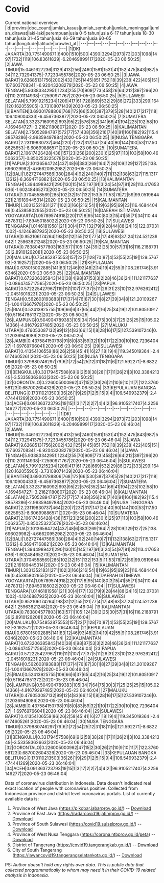 # Covid
Current national overview:
|id|provinsi|doc_count|jumlah_kasus|jumlah_sembuh|jumlah_meninggal|jumlah_dirawat|laki-laki|perempuan|usia 0-5 tahun|usia 6-17 tahun|usia 18-30 tahun|usia 31-45 tahun|usia 46-59 tahun|usia 60-65 tahun|longitude|latitude|crawled_at|
|---|---|---|---|---|---|---|---|---|---|---|---|---|---|---|---|---|---|---|
|1|DKI JAKARTA|30.7751490671|6400|1510|500|4390|3294|2973|73|203|1098|1497|1732|1119|106.83611829|-6.20469899117|2020-05-23 06:50:25|
|2|JAWA TIMUR|15.0461627236|3129|413|256|2460|1581|1531|41|152|475|843|987|534|112.732941375|-7.7233455786|2020-05-23 06:50:25|
|3|JAWA BARAT|9.62685131756|2002|432|125|1445|851|752|18|39|238|422|405|151|107.603708341|-6.92043208279|2020-05-23 06:50:25|
|4|JAWA TENGAH|5.93383342951|1234|255|70|909|773|458|26|64|212|397|296|200|110.201114938|-7.2590971767|2020-05-23 06:50:25|
|5|SULAWESI SELATAN|5.79919215234|1206|417|61|728|669|532|29|86|272|333|299|164|120.162055905|-3.73108071439|2020-05-23 06:50:25|
|6|BANTEN|3.69301788806|768|172|66|530|387|379|5|28|140|217|217|118|106.109004333|-6.4567363877|2020-05-23 06:50:25|
|7|SUMATERA SELATAN|3.33237160992|693|95|22|576|352|341|66|41|194|225|102|58|104.169464727|-3.21621180807|2020-05-23 06:50:25|
|8|KALIMANTAN SELATAN|2.75052894787|572|77|57|438|356|216|7|40|91|160|182|92|115.438578286|-2.99359497884|2020-05-23 06:50:25|
|9|NUSA TENGGARA BARAT|2.23119830737|464|220|7|237|317|147|24|40|90|144|100|53|117.508625653|-8.60699886571|2020-05-23 06:50:25|
|10|SUMATERA BARAT|2.10617426428|438|157|23|258|200|230|6|25|97|113|103|58|100.465062357|-0.850253225078|2020-05-23 06:50:25|
|11|PAPUA|2.10136564724|437|48|6|383|269|164|7|28|109|129|127|25|138.696029982|-4.66620952982|2020-05-23 06:50:25|
|12|BALI|1.82727447586|380|284|4|92|240|140|7|11|132|138|63|27|115.131713612|-8.36947168821|2020-05-23 06:50:25|
|13|KALIMANTAN TENGAH|1.3944989421|290|130|15|145|197|91|3|24|54|97|81|28|113.417653636|-1.60248465273|2020-05-23 06:50:25|
|14|SUMATERA UTARA|1.3704558569|285|102|32|151|132|153|5|11|53|78|72|59|99.0519644221|2.19189445314|2020-05-23 06:50:25|
|15|KALIMANTAN TIMUR|1.30313521831|271|102|3|166|216|54|1|19|63|95|69|23|116.468440466|0.45385802955|2020-05-23 06:50:25|
|16|DAERAH ISTIMEWA YOGYAKARTA|1.05789574918|220|117|8|95|140|80|3|15|41|55|71|34|110.444878312|-7.89450185022|2020-05-23 06:50:25|
|17|SULAWESI TENGGARA|1.01461819581|211|30|4|177|132|79|9|28|44|88|24|16|122.070311002|-4.1246887935|2020-05-23 06:50:25|
|18|SULAWESI UTARA|0.952106174264|198|31|12|155|121|77|4|17|48|63|37|24|124.521239642|1.25963821248|2020-05-23 06:50:25|
|19|KALIMANTAN UTARA|0.783804577803|163|57|1|105|124|39|2|25|30|57|31|16|116.218879139|2.89101262081|2020-05-23 06:50:25|
|20|MALUKU|0.754952875553|157|22|7|128|70|87|4|53|55|25|19||129.576792|-3.192572|2020-05-23 06:50:25|
|21|KEPULAUAN RIAU|0.678015002885|141|83|12|46|93|48|2|14|19|42|55|9|108.261746|3.916346|2020-05-23 06:50:25|
|22|KALIMANTAN BARAT|0.673206385843|140|38|4|98|87|53|3|2|28|46|36|24|111.121177637|-0.0864745717565|2020-05-23 06:50:25|
|23|PAPUA BARAT|0.572225427967|119|11|1|107|77|37|5|11|26|31|23|10|132.976262412|-2.04516018231|2020-05-23 06:50:25|
|24|SULAWESI TENGAH|0.562608193883|117|37|4|76|87|30|1|8|27|39|34|8|121.201092675|-1.00413667978|2020-05-23 06:50:25|
|25|RIAU|0.52413925755|109|66|6|37|65|44|2|16|25|34|19|12|101.805109179|0.511647851372|2020-05-23 06:50:25|
|26|LAMPUNG|0.504904789383|105|34|7|64|75|30|3|7|25|25|25|15|105.0214366|-4.91679297485|2020-05-23 06:50:25|
|27|MALUKU UTARA|0.476053087132|99|12|4|83|66|15|1|8|28|16|17|5|127.539107246|0.212036949086|2020-05-23 06:50:25|
|28|JAMBI|0.437584150798|91|8|0|83|59|32|1|10|17|22|30|10|102.723640427|-1.69769766041|2020-05-23 06:50:25|
|29|SULAWESI BARAT|0.41354106559|86|26|2|58|45|41|16|27|18|19|4||119.345019364|-2.46174605261|2020-05-23 06:50:25|
|30|NUSA TENGGARA TIMUR|0.379880746297|79|6|1|72|54|25|12|31|18|11|6||121.592271|-8.682205|2020-05-23 06:50:25|
|31|BENGKULU|0.33179457588|69|9|2|58|38|28|1|7|11|26|21|3|102.338421349|-3.53358362663|2020-05-23 06:50:25|
|32|GORONTALO|0.226005000962|47|15|2|30|26|21|10|9|10|11|7||122.376058123|0.687002604326|2020-05-23 06:50:25|
|33|KEPULAUAN BANGKA BELITUNG|0.173110213503|36|26|1|9|29|7|2|5|15|9|4||106.549932379|-2.4474441269|2020-05-23 06:50:25|
|34|ACEH|0.091363723793|19|15|1|3|17|2|2|7|4|4|2||96.9105217407|4.2256146277|2020-05-23 06:50:25|
|---|---|---|---|---|---|---|---|---|---|---|---|---|---|---|---|---|---|---|
|1|DKI JAKARTA|30.7751490671|6400|1510|500|4390|3294|2973|73|203|1098|1497|1732|1119|106.83611829|-6.20469899117|2020-05-23 06:46:04|
|2|JAWA TIMUR|15.0461627236|3129|413|256|2460|1581|1531|41|152|475|843|987|534|112.732941375|-7.7233455786|2020-05-23 06:46:04|
|3|JAWA BARAT|9.62685131756|2002|432|125|1445|851|752|18|39|238|422|405|151|107.603708341|-6.92043208279|2020-05-23 06:46:04|
|4|JAWA TENGAH|5.93383342951|1234|255|70|909|773|458|26|64|212|397|296|200|110.201114938|-7.2590971767|2020-05-23 06:46:04|
|5|SULAWESI SELATAN|5.79919215234|1206|417|61|728|669|532|29|86|272|333|299|164|120.162055905|-3.73108071439|2020-05-23 06:46:04|
|6|BANTEN|3.69301788806|768|172|66|530|387|379|5|28|140|217|217|118|106.109004333|-6.4567363877|2020-05-23 06:46:04|
|7|SUMATERA SELATAN|3.33237160992|693|95|22|576|352|341|66|41|194|225|102|58|104.169464727|-3.21621180807|2020-05-23 06:46:04|
|8|KALIMANTAN SELATAN|2.75052894787|572|77|57|438|356|216|7|40|91|160|182|92|115.438578286|-2.99359497884|2020-05-23 06:46:04|
|9|NUSA TENGGARA BARAT|2.23119830737|464|220|7|237|317|147|24|40|90|144|100|53|117.508625653|-8.60699886571|2020-05-23 06:46:04|
|10|SUMATERA BARAT|2.10617426428|438|157|23|258|200|230|6|25|97|113|103|58|100.465062357|-0.850253225078|2020-05-23 06:46:04|
|11|PAPUA|2.10136564724|437|48|6|383|269|164|7|28|109|129|127|25|138.696029982|-4.66620952982|2020-05-23 06:46:04|
|12|BALI|1.82727447586|380|284|4|92|240|140|7|11|132|138|63|27|115.131713612|-8.36947168821|2020-05-23 06:46:04|
|13|KALIMANTAN TENGAH|1.3944989421|290|130|15|145|197|91|3|24|54|97|81|28|113.417653636|-1.60248465273|2020-05-23 06:46:04|
|14|SUMATERA UTARA|1.3704558569|285|102|32|151|132|153|5|11|53|78|72|59|99.0519644221|2.19189445314|2020-05-23 06:46:04|
|15|KALIMANTAN TIMUR|1.30313521831|271|102|3|166|216|54|1|19|63|95|69|23|116.468440466|0.45385802955|2020-05-23 06:46:04|
|16|DAERAH ISTIMEWA YOGYAKARTA|1.05789574918|220|117|8|95|140|80|3|15|41|55|71|34|110.444878312|-7.89450185022|2020-05-23 06:46:04|
|17|SULAWESI TENGGARA|1.01461819581|211|30|4|177|132|79|9|28|44|88|24|16|122.070311002|-4.1246887935|2020-05-23 06:46:04|
|18|SULAWESI UTARA|0.952106174264|198|31|12|155|121|77|4|17|48|63|37|24|124.521239642|1.25963821248|2020-05-23 06:46:04|
|19|KALIMANTAN UTARA|0.783804577803|163|57|1|105|124|39|2|25|30|57|31|16|116.218879139|2.89101262081|2020-05-23 06:46:04|
|20|MALUKU|0.754952875553|157|22|7|128|70|87|4|53|55|25|19||129.576792|-3.192572|2020-05-23 06:46:04|
|21|KEPULAUAN RIAU|0.678015002885|141|83|12|46|93|48|2|14|19|42|55|9|108.261746|3.916346|2020-05-23 06:46:04|
|22|KALIMANTAN BARAT|0.673206385843|140|38|4|98|87|53|3|2|28|46|36|24|111.121177637|-0.0864745717565|2020-05-23 06:46:04|
|23|PAPUA BARAT|0.572225427967|119|11|1|107|77|37|5|11|26|31|23|10|132.976262412|-2.04516018231|2020-05-23 06:46:04|
|24|SULAWESI TENGAH|0.562608193883|117|37|4|76|87|30|1|8|27|39|34|8|121.201092675|-1.00413667978|2020-05-23 06:46:04|
|25|RIAU|0.52413925755|109|66|6|37|65|44|2|16|25|34|19|12|101.805109179|0.511647851372|2020-05-23 06:46:04|
|26|LAMPUNG|0.504904789383|105|34|7|64|75|30|3|7|25|25|25|15|105.0214366|-4.91679297485|2020-05-23 06:46:04|
|27|MALUKU UTARA|0.476053087132|99|12|4|83|66|15|1|8|28|16|17|5|127.539107246|0.212036949086|2020-05-23 06:46:04|
|28|JAMBI|0.437584150798|91|8|0|83|59|32|1|10|17|22|30|10|102.723640427|-1.69769766041|2020-05-23 06:46:04|
|29|SULAWESI BARAT|0.41354106559|86|26|2|58|45|41|16|27|18|19|4||119.345019364|-2.46174605261|2020-05-23 06:46:04|
|30|NUSA TENGGARA TIMUR|0.379880746297|79|6|1|72|54|25|12|31|18|11|6||121.592271|-8.682205|2020-05-23 06:46:04|
|31|BENGKULU|0.33179457588|69|9|2|58|38|28|1|7|11|26|21|3|102.338421349|-3.53358362663|2020-05-23 06:46:04|
|32|GORONTALO|0.226005000962|47|15|2|30|26|21|10|9|10|11|7||122.376058123|0.687002604326|2020-05-23 06:46:04|
|33|KEPULAUAN BANGKA BELITUNG|0.173110213503|36|26|1|9|29|7|2|5|15|9|4||106.549932379|-2.4474441269|2020-05-23 06:46:04|
|34|ACEH|0.091363723793|19|15|1|3|17|2|2|7|4|4|2||96.9105217407|4.2256146277|2020-05-23 06:46:04|

Data of coronavirus distribution in Indonesia. Data doesn't indicated real exact location of people with coronavirus positive. Collected from Indonesian province and district level coronavirus portals. List of currently available data is:
1. Province of West Java (https://pikobar.jabarprov.go.id/) -- [Download](https://www.dropbox.com/s/alg0zp60fylq6cn/covid_jabar.csv?dl=0)
2. Province of East Java (https://radarcovid19.jatimprov.go.id/) -- [Download](https://www.dropbox.com/sh/e7vtgcnl4ckbvr4/AADo9UMRDZvrhHn66qTHZOvNa?dl=0)
3. Province of South Sulawesi (https://covid19.sulselprov.go.id/) -- [Download](https://www.dropbox.com/s/z5ek23lwcztj7z7/covid_sulsel.csv?dl=0)
4. Province of West Nusa Tenggara (https://corona.ntbprov.go.id/peta) -- [Download](https://www.dropbox.com/s/4p2k93n42xx0c00/covid_ntb.csv?dl=0)
5. District of Tangerang (https://covid19.tangerangkab.go.id/) -- [Download](https://www.dropbox.com/sh/yxovyy6sy5bnz4p/AACZzVHinisKmz8oQWyQJ3nua?dl=0)
6. City of South Tangerang (https://lawancovid19.tangerangselatankota.go.id/) -- [Download](https://www.dropbox.com/s/zlvxo4ivswdzmle/covid_tangsel.csv?dl=0)

PS: *Author doesn't hold any rights over data. This is public data that collected programmatically to whom may need it in their COVID-19 related analysis in Indonesia.*
